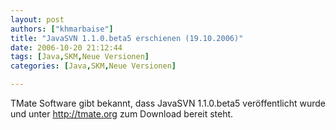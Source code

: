 ```yaml
---
layout: post
authors: ["khmarbaise"]
title: "JavaSVN 1.1.0.beta5 erschienen (19.10.2006)"
date: 2006-10-20 21:12:44
tags: [Java,SKM,Neue Versionen]
categories: [Java,SKM,Neue Versionen]

---
```

TMate Software gibt bekannt, dass JavaSVN 1.1.0.beta5 veröffentlicht wurde und unter <a href="http://tmate.org"  title="TMate Software">http://tmate.org</a> zum Download bereit steht.
